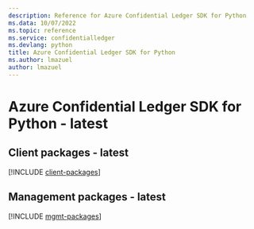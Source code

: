 ```yaml
---
description: Reference for Azure Confidential Ledger SDK for Python
ms.data: 10/07/2022
ms.topic: reference
ms.service: confidentialledger
ms.devlang: python
title: Azure Confidential Ledger SDK for Python
ms.author: lmazuel
author: lmazuel
---
```

# Azure Confidential Ledger SDK for Python - latest

## Client packages - latest
[!INCLUDE [client-packages](confidential-ledger-client-index.md)]
## Management packages - latest
[!INCLUDE [mgmt-packages](confidential-ledger-mgmt-index.md)]